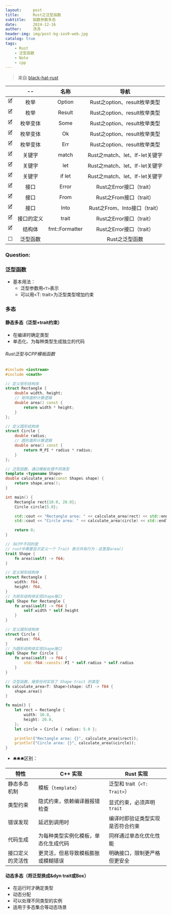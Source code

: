 ```yaml
---
layout:     post
title:      Rust之泛型函数
subtitle:   函数参数多态
date:       2024-12-16
author:     汤汤
header-img: img/post-bg-ios9-web.jpg
catalog: true
tags:
    - Rust
    - 泛型函数
    - Note
    - cpp
---
```

> 来自 [black-hat-rust](https://github.com/skerkour/black-hat-rust) 

|   |--  |名称|导航|
|:-:|:-----:|:--------------:|:---:|
|🗹 |枚举    |Option|Rust之option、result枚举类型|
|🗹 |枚举    |Result|Rust之option、result枚举类型|
|🗹 |枚举变体|Some  |Rust之option、result枚举类型|
|🗹 |枚举变体|Ok    |Rust之option、result枚举类型|
|🗹 |枚举变体|Err   |Rust之option、result枚举类型|
|🗹 |关键字  |match |Rust之match、let、lf-let关键字|
|🗹 |关键字  |let   |Rust之match、let、lf-let关键字|
|🗹 |关键字  |if let|Rust之match、let、lf-let关键字|
|🗹 |接口    |Error |Rust之Error接口（trait）|
|🗹 |接口    |From  |Rust之From接口（trait） |
|🗹 |接口    |Into  |Rust之From、Into接口（trait）|
|🗹 |接口的定义|trait|Rust之Error接口（trait）|
|🗹 |结构体  |fmt::Formatter|Rust之Error接口（trait）|
|☐ |泛型函数 |<T>  |Rust之泛型函数|


### Question:

### 泛型函数

+ 基本用法：
  + 泛型参数用`<T>`表示
  + 可以用<T: trait>为泛型类型增加约束

### 多态
#### 静态多态（泛型+trait约束）
+ 在编译时确定类型
+ 单态化、为每种类型生成独立的代码

###### Rust泛型与CPP模板函数

```cpp
#include <iostream>
#include <cmath>

// 定义矩形结构体
struct Rectangle {
    double width, height;
    // 矩阵面积计算逻辑
    double area() const {
        return width * height;
    }
};

// 定义圆形结构体
struct Circle {
    double radius;
    // 圆形面积计算逻辑
    double area() const {
        return M_PI * radius * radius;
    }
};

// 泛型函数，通过模板处理不同类型
template <typename Shape>
double calculate_area(const Shape& shape) {
    return shape.area();
}

int main() {
    Rectangle rect{10.0, 20.0};
    Circle circle{5.0};

    std::cout << "Rectangle area: " << calculate_area(rect) << std::endl;
    std::cout << "Circle area: " << calculate_area(circle) << std::endl;

    return 0;
}
```

```rust
// 与CPP不同的是
// rust中需要显示定义一个 Trait 表示共有行为：这里是area()
trait Shape {
    fn area(&self) -> f64;
}

// 定义矩形结构体
struct Rectangle {
    width: f64,
    height: f64,
}
// 为矩形结构体实现Shape接口
impl Shape for Rectangle {
    fn area(&self) -> f64 {
        self.width * self.height
    }
}

// 定义圆形结构体
struct Circle {
    radius: f64,
}
// 为圆形结构体实现Shape接口
impl Shape for Circle {
    fn area(&self) -> f64 {
        std::f64::consts::PI * self.radius * self.radius
    }
}

// 泛型函数，接受任何实现了 Shape trait 的类型
fn calculate_area<T: Shape>(shape: &T) -> f64 {
    shape.area()
}

fn main() {
    let rect = Rectangle {
        width: 10.0,
        height: 20.0,
    };
    let circle = Circle { radius: 5.0 };

    println!("Rectangle area: {}", calculate_area(&rect));
    println!("Circle area: {}", calculate_area(&circle));
}
```

+ 🛎️🛎️🛎️区别：

| 特性            | C++ 实现  | Rust 实现   |
|---------------|----------|---------------|
| 静态多态机制   | 模板（`template`） | 泛型和 trait（`<T: Trait>`）|
| 类型约束 |隐式约束，依赖编译器报错检查|显式约束，必须声明 `trait` |
| 错误发现 |延迟到调用时   |编译时即验证类型实现是否符合约束|
| 代码生成 |为每种类型实例化模板，单态化生成代码 |同样通过单态化优化性能|
| 接口定义的灵活性| 更灵活，但易导致模板膨胀或模糊错误| 明确接口，限制更严格但更安全|


#### 动态多态（将泛型换成&dyn trait或Box<dyn Trait>）
+ 在运行时才确定类型
+ 动态分配
+ 可以处理不同类型的实例
+ 适用于多态集合等动态场景
